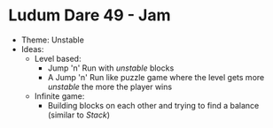 # Ludum Dare 49 - Jam

- Theme: Unstable
- Ideas:
  - Level based:
    - Jump 'n' Run with *unstable* blocks
    - A Jump 'n' Run like puzzle game where the level gets more *unstable* the more the player wins
  - Infinite game:
    - Building blocks on each other and trying to find a balance (similar to *Stack*)

